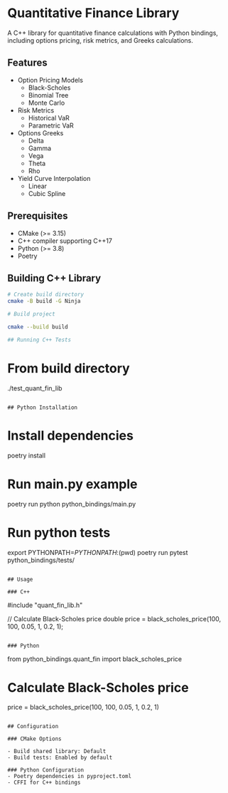 # Quantitative Finance Library

A C++ library for quantitative finance calculations with Python bindings, including options pricing, risk metrics, and Greeks calculations.

## Features

- Option Pricing Models
  - Black-Scholes
  - Binomial Tree
  - Monte Carlo
- Risk Metrics
  - Historical VaR
  - Parametric VaR
- Options Greeks
  - Delta
  - Gamma
  - Vega
  - Theta
  - Rho
- Yield Curve Interpolation
  - Linear
  - Cubic Spline

## Prerequisites

- CMake (>= 3.15)
- C++ compiler supporting C++17
- Python (>= 3.8)
- Poetry

## Building C++ Library

```bash
# Create build directory
cmake -B build -G Ninja

# Build project

cmake --build build

## Running C++ Tests
```
# From build directory
./test_quant_fin_lib
```

## Python Installation

```
# Install dependencies
poetry install

# Run main.py example
poetry run python python_bindings/main.py

# Run python tests
export PYTHONPATH=$PYTHONPATH:$(pwd)
poetry run pytest python_bindings/tests/

```

## Usage

### C++

```
#include "quant_fin_lib.h"

// Calculate Black-Scholes price
double price = black_scholes_price(100, 100, 0.05, 1, 0.2, 1);
```

### Python

```
from python_bindings.quant_fin import black_scholes_price

# Calculate Black-Scholes price
price = black_scholes_price(100, 100, 0.05, 1, 0.2, 1)

````

## Configuration

### CMake Options

- Build shared library: Default
- Build tests: Enabled by default

### Python Configuration
- Poetry dependencies in pyproject.toml
- CFFI for C++ bindings

